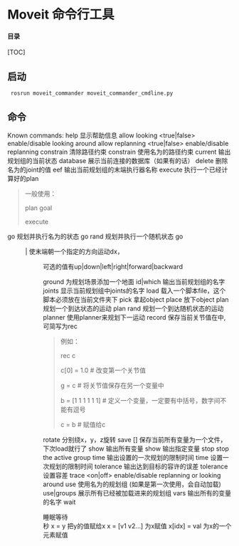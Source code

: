 # Moveit 命令行工具

#### 目录

[TOC]

## 启动

```shell
 rosrun moveit_commander moveit_commander_cmdline.py
```

## 命令

Known commands:
  help                显示帮助信息
  allow looking <true|false>       enable/disable looking around
  allow replanning <true|false>    enable/disable replanning
  constrain           清除路径约束
  constrain <name>    使用名为<name>的路径约束
  current             输出规划组的当前状态
  database            展示当前连接的数据库（如果有的话）
  delete <name>       删除名为<name>的joint的值
  eef                 输出当前规划组的末端执行器名称
  execute             执行一个已经计算好的plan

> 一般使用：
>
> plan goal
>
> execute

  go <name>           规划并执行名为<name>的状态
  go rand             规划并执行一个随机状态
  go <dir> <dx>|     使末端朝一个指定的方向运动dx，<dir>可选的值有up|down|left|right|forward|backward 

  ground              为规划场景添加一个地面
  id|which            输出当前规划组的名字
  joints              显示当前规划组中joints的名字
  load <file>         载入一个脚本file，这个脚本必须放在当前文件夹下
  pick <name>         拿起object <name>
  place <name>        放下object <name>
  plan <name>         规划一个到达状态<name>的运动
  plan rand           规划一个到达随机状态的运动
  planner <name>      使用planner<name>来规划下一运动
  record <name>       保存当前关节值在<name>中,可简写为rec

> 例如：
>
> rec c
>
> c[0] = 1.0  # 改变第一个关节值
>
> g = c  # 将关节值保存在另一个变量中
>
> b = [1 1 1 1 1 1]  # 定义一个变量，一定要有中括号，数字间不能有逗号
>
> c = b  # 赋值给c

  rotate <x> <y> <z>  分别绕x，y，z旋转
  save [<file>]       保存当前所有变量为一个文件，下次load就行了
  show                输出所有变量
  show <name>         输出指定变量
  stop                stop the active group
  time                输出设置的一次规划的限制时间
  time <val>          设置一次规划的限制时间
  tolerance           输出达到目标的容许的误差
  tolerance <val>     设置容差
  trace <on|off>      enable/disable replanning or looking around
  use <name>          使用名为<name>的规划组 (如果是第一次使用，会自动加载)
  use|groups          展示所有已经被加载进来的规划组
  vars                输出所有的变量的名字
  wait <dt>           睡眠等待 <dt> 秒
  x = y               把y的值赋给x
  x = [v1 v2...]      为x赋值
  x[idx] = val        为x的一个元素赋值

